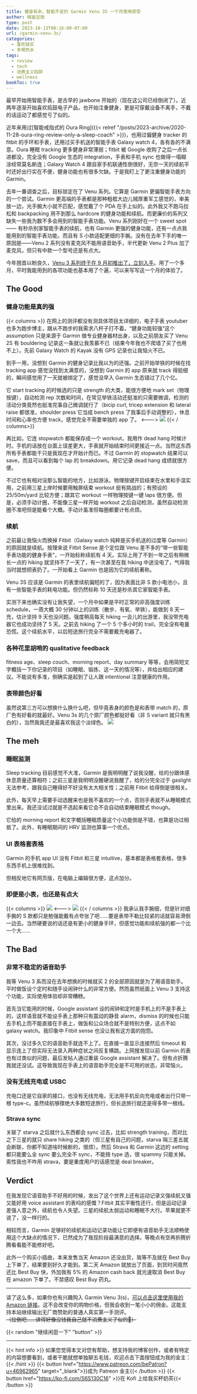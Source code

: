 ```yaml
---
title: 健身有余，智能不足的 Garmin Venu 3S 一个月使用感受
author: 椒盐豆豉
type: post
date: 2023-10-13T00:16:00-07:00
url: /garmin-venu-3s/
categories:
  - 喜欢就买
  - 多喝热水
tags:
  - review
  - tech
  - 消费主义陷阱
  - wellness
bookToc: true
---
```


最早开始用智能手表，是古早的 jawbone 开始的（现在这公司已经倒闭了）。近两年逐渐开始喜欢捣鼓电子产品，也开始注重健身，更是可穿戴设备不离手，不戴的话运动了都感觉亏了似的。

近年来用过[智能戒指式的 Oura Ring]({{< relref "/posts/2023-archive/2020-11-28-oura-ring-review-only-a-sleep-coach" >}})，也用过偏健身 tracker 的 fitbit 的手环和手表，还用过买手机送的智能手表 Galaxy watch 4，各有各的不满意。Oura 睡眠 tracking 更多健身非常薄弱；fitbit 被 Google 收购了之后一点长进都没，完全没有 Google 生态的 integration，手表和手机 sync 也做得一塌糊涂经常莫名断连；Galaxy Watch 4 跟自家手机联通性倒很好，无奈一天的续航平时还好出行实在不便，健身功能也有很多欠缺。于是我盯上了更注重健身功能的 Garmin。

去年一番调查之后，目标锁定在了 Venu 系列。它算是 Garmin 更偏智能手表方向的一个尝试。Garmin 更高端的手表都是那种粗框大边儿贼厚重军工感觉的，审美放一边，光手腕大小就不匹配，感觉戴了个 PDA 在手上似的。此外我又不跑马拉松和 backpacking 用不到那么 hardcore 的健身功能和续航。而更廉价的系列又缺失一些我为数不多会用到的智能手表功能。Venu 系列刚好在一个 sweet spot —— 有秒杀别家智能手表的续航，也有 Garmin 更强的健身功能，还有一点点我能用到的智能手表功能，而且有 S 小款适配更细的手腕。没有在去年下手的唯一原因是——Venu 2 系列没有麦克风不能用语音助手，半代更新 Venu 2 Plus 加了麦克风，但只有中款一个型号还是有点大。

今年翘首以盼良久，[Venu 3 系列终于在 9 月初推出了，立刻入手](https://amzn.to/3EvHQjj)。用了一个多月，平时我能用到的各项功能也基本用了个遍，可以来写写这一个月的体验了。

<!--more-->

## The Good
### 健身功能是真的强
{{< columns >}}
在网上的测评都没有测具体项目太详细的，电子手表 youtuber 也多为跑步博主，跟从不跑步的我需求八杆子打不着。“健身功能较强“这个 assumption 只是来源于 Garmin 做专业健身器材出身，以及之前朋友买了 Venu 2S 有 bouldering 记录这一条就让我羡慕不已（结果今年我也不爬墙了买了也用不上）。先前 Galaxy Watch 的 Kayak 没有 GPS 记录也让我恼火不已。

到手一用，没想到 Garmin 的健身记录比我以为的还强。之前开始举铁的时候在找 tracking app 感觉没找到太满意的，没想到  Garmin 的 app 原来就 track 得挺细的，瞬间感觉用了一天就被绑定了，感觉没早入 Garmin 生态错过了几个亿。

它 start tracking 的时候选的只是 strength 的大类，能很方便地 mark set（物理按键），自动检测 rep 次数和时间，在常见举铁活动还挺准的只需要微调，检测的活动分类竟然也挺准完事自己微调就行了（bicip curl, tricep extension 和 lateral raise 都很准，shoulder press 它当成 bench press 了我事后手动调整的），休息时间和心率也方便 track，感觉完全不需要单独的 app 了。
<--->
![](https://media.douchi.space/douchi/media_attachments/files/111/031/068/526/696/798/original/0cd2640d38fd2fd0.png)
{{< / columns>}}

再比如，它连 stopwatch 都能保存成一个 workout，我用作 dead hang 时候计时。手机的话放在台面上误差更大，手表就开始结束时间更接近一点。当然这东西所有手表都能干只是我现在才开始计而已。不过 Garmin 的 stopwatch 结果可以 save，而且可以看到每个 lap 的 breakdown。用它记录 dead hang 成绩就很方便。

不过它也有相对没那么智能的地方，比如游泳。物理按键开启结束在水里和手湿实用，之前用三星上岸时候要用触屏结束 workout 挺有挑战的；有预设的 25/50m/yard 比较方便；跟其它 workout 一样物理按键一键 laps 很方便。但是，必须手动计圈，不能像三星一样开始 workout 之后自动检测，虽然自动检测圈不准吧但是能看个大概。手动计虽准但每圈都要计有点烦。

### 续航
之前最让我恼火而换掉 Fitbit（Galaxy watch 纯粹是买手机送的过度等 Garmin）的原因就是续航。按理来说 Fitbit Sense 是个定位跟 Venu 差不多的“带一些智能手表功能的健身手表”，一开始标称续航有 4 天。实际上用了不到一年之后有稍微长一点的 hiking 就坚持不了一天了，有一次甚至在我 hiking 中途没电了，气得我当时就想把表扔了。一开始看上 Garmin 也是因为它的续航著称。

Venu 3S 应该是 Garmin 的表里续航偏短的了，因为表面比非 S 款小电池小，且有一些智能手表的耗电功能。但仍然标称 10 天还是秒杀其它家智能手表。

实测下来也确实没有让我失望，一个月中如果是平时正常的非高强度训练 schedule，一周大概 30 分钟以上的训练（散步、有氧、举铁），能做到 8 天一充，估计坚持 9 天也没问题。强度稍高每天 hiking 一会儿的出游里，我没带充电器它也成功坚持了 5 天。之前去 hiking 了一个 5 个多小时的 trail，完全没有电量恐慌。这个续航水平，以后短途旅行完全不需要戴充电器了。

### 各种花里胡哨的 qualitative feedback
fitness age、sleep couch、morning report、day summary 等等，会用简短文字概括一下你记录的项目（如睡眠、锻炼、这一天的情况等），并给出相应的建议。不能说有多准，倒确实是起到了让人跟 intentional 注意健康的作用。

### 表带颜色好看
虽然说第三方可以想换什么换什么吧，但毕竟表身的颜色是和表带 match 的，原厂色有好看的就最好。Venu 3s 的几个原厂颜色都挺好看（非 S variant 就只有黑白的），当然我我还是最喜欢我这个淡绿色。
![](https://media.douchi.space/douchi/media_attachments/files/111/229/909/977/327/043/original/84dfd85317cdba81.png)

## The meh
### 睡眠监测
Sleep tracking 目前感觉不大准，Garmin 是我明明醒了说我没醒，给的分跟体感休息质量还算相符；之前三星是我明明没醒硬说我醒了，给的分完全过于 gaslight 无法参考，跟我自己睡得好不好没有太大相关性；之前用 Fitbit 给得倒是很相关。

此外，每天早上需要手动选醒来也是我不喜欢的一个点，否则手表就不从睡眠模式里出来。我还没试过就是不选起来看它会不会自动结束睡眠模式 though。

它给的 morning report 和文字概括睡眠质量这个小功能倒是不错，也算是功过相抵了。此外，有睡眠期间的 HRV 监测也算事一个优点。

### UI 表格套表格
Garmin 的手机 app UI 没有 Fitbit 和三星 intuitive，基本都是表格套表格，很多东西手机上很难找到。

但相反地它有网页版，在电脑上编辑很方便，这点加分。

### 即便是小表，也还是有点大
{{< columns >}}
![](https://media.douchi.space/douchi/media_attachments/files/111/026/620/710/334/617/original/d806f7e40d200c5f.jpeg)
<--->
![](https://media.cmx.edu.kg/media_attachments/files/111/073/072/691/965/860/original/1941351f4b5d2e8e.jpeg)
{{< / columns >}}
我承认我手腕细，但是针对细手腕的 S 款都只是勉强能戴有点夸张了吧……要是表带不勒比较紧的话就容易滑倒一边去。当然硬要说的话还是有更小的健身手环，但感觉功能和续航强的都一个比一个大……

## The Bad
### 非常不稳定的语音助手
我等 Venu 3 系而没在去年想换的时候就买 2 的全部原因就是为了用语音助手。平时做饭设个定时和随手设闹钟什么的非常方便。然而虽然纸面上 Venu 3 支持这个功能，实际使用体验却非常糟糕。

首先当它能用的时候，Google assistant 设的闹钟和定时是手机上的不是手表上的，这样语音就不能设手表上那种只有震动的静音 alarm，dismiss 的时候也只能去手机上而不能直接在手表上，做饭和公众场合就不是特别方便，这点不如 galaxy watch。我印象中 Fitbit sense 也没让我有这方面的抱怨。

其次，没过多久它的语音助手就连不上了。在直接一直显示连接然后 timeout 和显示连上了但实际无法录入两种症状之间反复横跳。上网搜发现以前 Garmin 的表也有过类似的问题，最后发帖人通过重装 Google assistant 解决了。但有点折腾我就还没试。这导致我现在手表上的语音助手完全是不可用的状态，非常恼火。

### 没有无线充电或 USBC
充电口还是它自家的接口，也没有无线充电，无法用手机反向充电或者出行只带一根 type-c。虽然续航够撑绝大多数短途旅行，但长途旅行就还是得多带一根线。

### Strava sync
关联了 starva 之后就什么东西都会 sync 过去，比如 strength training，而对比之下三星的就只 share hiking 之类的（但三星有自己的问题，starva 隔三差五就会断联，你都不知道啥时候断的，很烦）。然后 Strava 和 Garmin 这边的 setting 都只能要么全 sync 要么完全不 sync，不能按 type 选，很 spammy 只能关掉。索性我也不咋用 strava，要是重度用户的话感觉是 deal breaker。

## Verdict
在我发现它语音助手不好用的时候，发出了这个世界上还有运动记录又强续航又强又能好用 voice assistant 的表吗的感慨？Fitbit 其实平衡性还行，但是运动记录差强人意之外，续航也令人失望。三星的续航太弱运动和睡眠不大行。苹果就更不说了，没一样行的。

相较而言，Garmin 足够好的续航和运动记录功能让它即便有语音助手无法顺畅使用这个大缺点的情况下，已然成为了我现阶段最满意的选择。等晚点有空再折腾折腾看看能不能修好吧。

此外一个购买小插曲，本来发售当天 Amazon 还没出货，我等不及就在 Best Buy 上下单了，结果要到好久才能到。第二天 Amazon 就放出了页面，到货时间竟然还比 Best Buy 快，外加我有 5% 的 Amazon cash back 就光速取消 Best Buy 在 amazon 下单了。不禁感叹 Best Buy 药丸。

---

读了这么多，如果你也有兴趣购入 Garmin Venu 3(s)，[可以点击这里使用我的 Amazon 链接](https://amzn.to/3EvHQjj)。这不会改变你的购物价格，但我会收到一笔小小的佣金。这能支持本站继续输出无厂商赞助的普通人真实第一手测评。\
~~（拉倒吧……讲得好像没钱我自己就不消费主义了似的🤣）~~

{{< random "继续闲逛一下" "button" >}}

---
{{< hint info >}}
如果您觉得本文对您有帮助，想支持我的博客创作，或者有特定的内容想要看到，或者干脆就想单独聊五毛钱，欢迎点击下面按钮成为我的金主：
{{< /hint >}}
{{< button href="https://www.patreon.com/bePatron?u=46962965" target="_blank">}}成为 Patreon 金主{{< /button >}}
{{< button href="https://ko-fi.com/S6S130C16" >}}在 Kofi 上给我买杯奶茶{{< /button >}}
